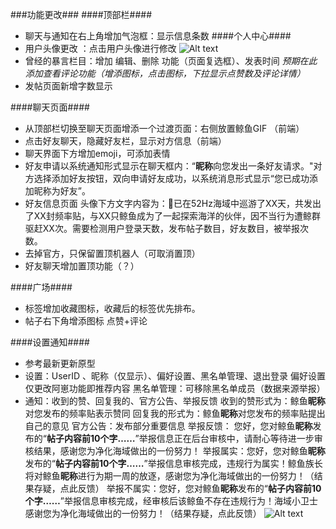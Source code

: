###功能更改###
####顶部栏####
+ 聊天与通知在右上角增加气泡框：显示信息条数
####个人中心####
+ 用户头像更改 ：点击用户头像进行修改
![Alt text](./1561120357220.png)
+ 曾经的暴言栏目：增加 编辑、删除 功能（页面复选框）、发表时间
*预期在此添加查看评论功能（增添图标，点击图标，下拉显示点赞数及评论详情）*
+ 发帖页面新增字数显示

####聊天页面####
+ 从顶部栏切换至聊天页面增添一个过渡页面：右侧放置鲸鱼GIF （前端）
+ 点击好友聊天，隐藏好友栏，显示对方信息（前端）
+ 聊天界面下方增加emoji，可添加表情
+ 好友申请以系统通知形式显示在聊天框内：“**昵称**向您发出一条好友请求。"对方选择添加好友按钮，双向申请好友成功，以系统消息形式显示“您已成功添加昵称为好友”。
+ 好友信息页面 头像下方文字内容为：🐋已在52Hz海域中巡游了XX天，共发出了XX封频率贴，与XX只鲸鱼成为了一起探索海洋的伙伴，因不当行为遭鲸群驱赶XX次。需要检测用户登录天数，发布帖子数目，好友数目，被举报次数。
+ 去掉官方，只保留置顶机器人（可取消置顶）
+ 好友聊天增加置顶功能（？）

####广场####
+ 标签增加收藏图标，收藏后的标签优先排布。
+ 帖子右下角增添图标 点赞+评论

####设置通知####
+ 参考最新更新原型 
+ 设置：UserID 、昵称（仅显示）、偏好设置、黑名单管理、退出登录
偏好设置仅更改阿崽功能即推荐内容
黑名单管理：可移除黑名单成员（数据来源举报） 
+ 通知：收到的赞、回复我的、官方公告、举报反馈
收到的赞形式为：鲸鱼**昵称**对您发布的频率贴表示赞同
回复我的形式为：鲸鱼**昵称**对您发布的频率贴提出自己的意见
官方公告：发布部分重要信息
举报反馈：
您好，您对鲸鱼**昵称**发布的“**帖子内容前10个字……**”举报信息正在后台审核中，请耐心等待进一步审核结果，感谢您为净化海域做出的一份努力！
举报属实：您好，您对鲸鱼**昵称**发布的“**帖子内容前10个字……**”举报信息审核完成，违规行为属实！鲸鱼族长将对鲸鱼**昵称**进行为期一周的放逐，感谢您为净化海域做出的一份努力！（结果存疑，点此反馈）
举报不属实：您好，您对鲸鱼**昵称**发布的“**帖子内容前10个字……**”举报信息审核完成，经审核后该鲸鱼不存在违规行为！海域小卫士感谢您为净化海域做出的一份努力！（结果存疑，点此反馈）
![Alt text](./1561122068045.png)


